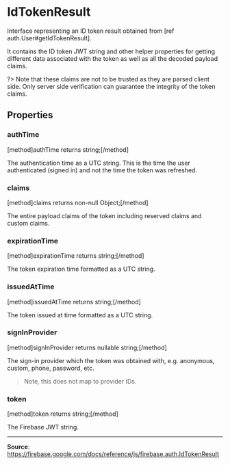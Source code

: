 # IdTokenResult

Interface representing an ID token result obtained from [ref auth.User#getIdTokenResult].

It contains the ID token JWT string and other helper properties for getting different data
associated with the token as well as all the decoded payload claims.

?> Note that these claims are not to be trusted as they are parsed client side. Only server side verification can guarantee the integrity of the token claims.

## Properties

### authTime
[method]authTime returns string;[/method]

The authentication time as a UTC string. This is the time the user authenticated (signed in) and not the time the token was refreshed.

### claims
[method]claims returns non-null Object;[/method]

The entire payload claims of the token including reserved claims and custom claims.

### expirationTime
[method]expirationTime returns string;[/method]

The token expiration time formatted as a UTC string.

### issuedAtTime
[method]issuedAtTime returns string;[/method]

The token issued at time formatted as a UTC string.

### signInProvider
[method]signInProvider returns nullable string;[/method]

The sign-in provider which the token was obtained with, e.g. anonymous, custom, phone, password, etc.
 
> Note, this does not map to provider IDs.

### token
[method]token returns string;[/method]

The Firebase JWT string.

----

**Source**: https://firebase.google.com/docs/reference/js/firebase.auth.IdTokenResult

